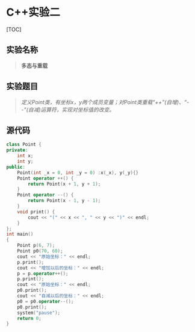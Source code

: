 # C++实验二

[TOC]

## 实验名称

> **多态与重载**

## 实验题目

> *定义Point类，有坐标x，y两个成员变量；对Point类重载“++”(自增)、“--”(自减)运算符，实现对坐标值的改变。*

## 源代码

```c++
class Point {
private:
	int x;
	int y;
public:
	Point(int _x = 0, int _y = 0) :x(_x), y(_y){}
	Point operator ++() {
		return Point(x + 1, y + 1);
	}
	Point operator --() {
		return Point(x - 1, y - 1);
	}
	void print() {
		cout << "(" << x << ", " << y << ")" << endl;
	}
};
int main()
{
	Point p(6, 7);
	Point p0(70, 60);
	cout << "原始坐标：" << endl;
	p.print();
	cout << "增加以后的坐标：" << endl;
	p = p.operator++();
	p.print();
	cout << "原始坐标：" << endl;
	p0.print();
	cout << "自减以后的坐标：" << endl;
	p0 = p0.operator--();
	p0.print();
	system("pause");
	return 0;
}
```

